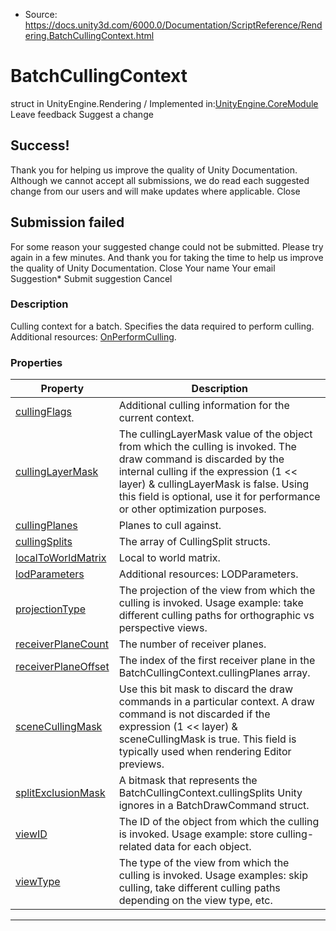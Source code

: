 * Source: https://docs.unity3d.com/6000.0/Documentation/ScriptReference/Rendering.BatchCullingContext.html

# BatchCullingContext
struct in UnityEngine.Rendering
/
Implemented in:[UnityEngine.CoreModule](https://docs.unity3d.com/6000.0/Documentation/ScriptReference/UnityEngine.CoreModule.html)
Leave feedback
Suggest a change
## Success!
Thank you for helping us improve the quality of Unity Documentation. Although we cannot accept all submissions, we do read each suggested change from our users and will make updates where applicable.
Close
## Submission failed
For some reason your suggested change could not be submitted. Please <a>try again</a> in a few minutes. And thank you for taking the time to help us improve the quality of Unity Documentation.
Close
Your name Your email Suggestion* Submit suggestion
Cancel
### Description
Culling context for a batch.
Specifies the data required to perform culling. Additional resources: [OnPerformCulling](https://docs.unity3d.com/6000.0/Documentation/ScriptReference/Rendering.BatchRendererGroup.OnPerformCulling.html).
### Properties
Property | Description  
---|---  
[cullingFlags](https://docs.unity3d.com/6000.0/Documentation/ScriptReference/Rendering.BatchCullingContext-cullingFlags.html) | Additional culling information for the current context.  
[cullingLayerMask](https://docs.unity3d.com/6000.0/Documentation/ScriptReference/Rendering.BatchCullingContext-cullingLayerMask.html) | The cullingLayerMask value of the object from which the culling is invoked. The draw command is discarded by the internal culling if the expression (1 << layer) & cullingLayerMask is false. Using this field is optional, use it for performance or other optimization purposes.  
[cullingPlanes](https://docs.unity3d.com/6000.0/Documentation/ScriptReference/Rendering.BatchCullingContext-cullingPlanes.html) | Planes to cull against.  
[cullingSplits](https://docs.unity3d.com/6000.0/Documentation/ScriptReference/Rendering.BatchCullingContext-cullingSplits.html) | The array of CullingSplit structs.  
[localToWorldMatrix](https://docs.unity3d.com/6000.0/Documentation/ScriptReference/Rendering.BatchCullingContext-localToWorldMatrix.html) | Local to world matrix.  
[lodParameters](https://docs.unity3d.com/6000.0/Documentation/ScriptReference/Rendering.BatchCullingContext-lodParameters.html) | Additional resources: LODParameters.  
[projectionType](https://docs.unity3d.com/6000.0/Documentation/ScriptReference/Rendering.BatchCullingContext-projectionType.html) | The projection of the view from which the culling is invoked. Usage example: take different culling paths for orthographic vs perspective views.  
[receiverPlaneCount](https://docs.unity3d.com/6000.0/Documentation/ScriptReference/Rendering.BatchCullingContext-receiverPlaneCount.html) | The number of receiver planes.  
[receiverPlaneOffset](https://docs.unity3d.com/6000.0/Documentation/ScriptReference/Rendering.BatchCullingContext-receiverPlaneOffset.html) | The index of the first receiver plane in the BatchCullingContext.cullingPlanes array.  
[sceneCullingMask](https://docs.unity3d.com/6000.0/Documentation/ScriptReference/Rendering.BatchCullingContext-sceneCullingMask.html) | Use this bit mask to discard the draw commands in a particular context. A draw command is not discarded if the expression (1 << layer) & sceneCullingMask is true. This field is typically used when rendering Editor previews.  
[splitExclusionMask](https://docs.unity3d.com/6000.0/Documentation/ScriptReference/Rendering.BatchCullingContext-splitExclusionMask.html) | A bitmask that represents the BatchCullingContext.cullingSplits Unity ignores in a BatchDrawCommand struct.  
[viewID](https://docs.unity3d.com/6000.0/Documentation/ScriptReference/Rendering.BatchCullingContext-viewID.html) | The ID of the object from which the culling is invoked. Usage example: store culling-related data for each object.  
[viewType](https://docs.unity3d.com/6000.0/Documentation/ScriptReference/Rendering.BatchCullingContext-viewType.html) | The type of the view from which the culling is invoked. Usage examples: skip culling, take different culling paths depending on the view type, etc.  
* * *
